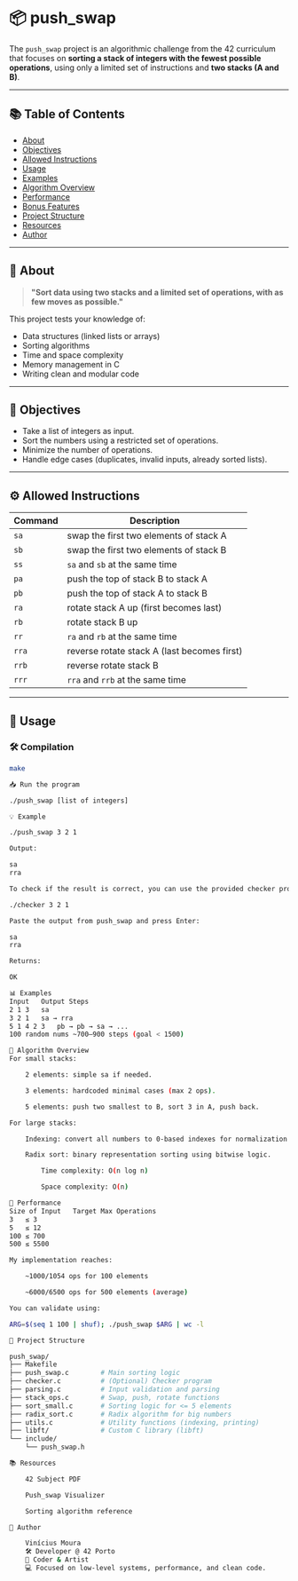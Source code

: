 # 📦 push_swap

The `push_swap` project is an algorithmic challenge from the 42 curriculum that focuses on **sorting a stack of integers with the fewest possible operations**, using only a limited set of instructions and **two stacks (A and B)**.

---

## 📚 Table of Contents

- [About](#about)
- [Objectives](#objectives)
- [Allowed Instructions](#allowed-instructions)
- [Usage](#usage)
- [Examples](#examples)
- [Algorithm Overview](#algorithm-overview)
- [Performance](#performance)
- [Bonus Features](#bonus-features)
- [Project Structure](#project-structure)
- [Resources](#resources)
- [Author](#author)

---

## 📌 About

> **"Sort data using two stacks and a limited set of operations, with as few moves as possible."**

This project tests your knowledge of:
- Data structures (linked lists or arrays)
- Sorting algorithms
- Time and space complexity
- Memory management in C
- Writing clean and modular code

---

## 🎯 Objectives

- Take a list of integers as input.
- Sort the numbers using a restricted set of operations.
- Minimize the number of operations.
- Handle edge cases (duplicates, invalid inputs, already sorted lists).

---

## ⚙️ Allowed Instructions

| Command | Description                                 |
|--------|---------------------------------------------|
| `sa`   | swap the first two elements of stack A       |
| `sb`   | swap the first two elements of stack B       |
| `ss`   | `sa` and `sb` at the same time               |
| `pa`   | push the top of stack B to stack A           |
| `pb`   | push the top of stack A to stack B           |
| `ra`   | rotate stack A up (first becomes last)       |
| `rb`   | rotate stack B up                            |
| `rr`   | `ra` and `rb` at the same time               |
| `rra`  | reverse rotate stack A (last becomes first)  |
| `rrb`  | reverse rotate stack B                       |
| `rrr`  | `rra` and `rrb` at the same time             |

---

## 🚀 Usage

### 🛠 Compilation

```bash
make

📥 Run the program

./push_swap [list of integers]

💡 Example

./push_swap 3 2 1

Output:

sa
rra

To check if the result is correct, you can use the provided checker program:

./checker 3 2 1

Paste the output from push_swap and press Enter:

sa
rra

Returns:

OK

📊 Examples
Input	Output Steps
2 1 3	sa
3 2 1	sa → rra
5 1 4 2 3	pb → pb → sa → ...
100 random nums	~700–900 steps (goal < 1500)

🧠 Algorithm Overview
For small stacks:

    2 elements: simple sa if needed.

    3 elements: hardcoded minimal cases (max 2 ops).

    5 elements: push two smallest to B, sort 3 in A, push back.

For large stacks:

    Indexing: convert all numbers to 0-based indexes for normalization.

    Radix sort: binary representation sorting using bitwise logic.

        Time complexity: O(n log n)

        Space complexity: O(n)

🏁 Performance
Size of Input	Target Max Operations
3	≤ 3
5	≤ 12
100	≤ 700
500	≤ 5500

My implementation reaches:

    ~1000/1054 ops for 100 elements

    ~6000/6500 ops for 500 elements (average)

You can validate using:

ARG=$(seq 1 100 | shuf); ./push_swap $ARG | wc -l

🧱 Project Structure

push_swap/
├── Makefile
├── push_swap.c        # Main sorting logic
├── checker.c          # (Optional) Checker program
├── parsing.c          # Input validation and parsing
├── stack_ops.c        # Swap, push, rotate functions
├── sort_small.c       # Sorting logic for <= 5 elements
├── radix_sort.c       # Radix algorithm for big numbers
├── utils.c            # Utility functions (indexing, printing)
├── libft/             # Custom C library (libft)
└── include/
    └── push_swap.h

📚 Resources

    42 Subject PDF

    Push_swap Visualizer

    Sorting algorithm reference

👤 Author

    Vinícius Moura
    🛠️ Developer @ 42 Porto
    🎨 Coder & Artist
    💻 Focused on low-level systems, performance, and clean code.
